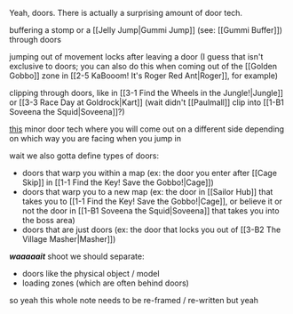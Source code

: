 Yeah, doors. There is actually a surprising amount of door tech.

buffering a stomp or a [[Jelly Jump|Gummi Jump]] (see: [[Gummi Buffer]]) through doors

jumping out of movement locks after leaving a door (I guess that isn't exclusive to doors; you can also do this when coming out of the [[Golden Gobbo]] zone in [[2-5 KaBooom! It's Roger Red Ant|Roger]], for example)

clipping through doors, like in [[3-1 Find the Wheels in the Jungle!|Jungle]] or [[3-3 Race Day at Goldrock|Kart]] (wait didn't [[Paulmall]] clip into [[1-B1 Soveena the Squid|Soveena]]?)

[this](https://youtu.be/tA8IpnChorw) minor door tech where you will come out on a different side depending on which way you are facing when you jump in

wait we also gotta define types of doors:
- doors that warp you within a map (ex: the door you enter after [[Cage Skip]] in [[1-1 Find the Key! Save the Gobbo!|Cage]])
- doors that warp you to a new map (ex: the door in [[Sailor Hub]] that takes you to [[1-1 Find the Key! Save the Gobbo!|Cage]], or believe it or not the door in [[1-B1 Soveena the Squid|Soveena]] that takes you into the boss area)
- doors that are just doors (ex: the door that locks you out of [[3-B2 The Village Masher|Masher]])

***waaaaait*** shoot we should separate:
- doors like the physical object / model
- loading zones (which are often behind doors)

so yeah this whole note needs to be re-framed / re-written but yeah